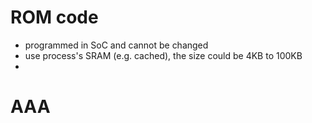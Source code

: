 # ROM code
- programmed in SoC and cannot be changed
- use process's SRAM (e.g. cached), the size could be 4KB to 100KB
- 
# AAA
